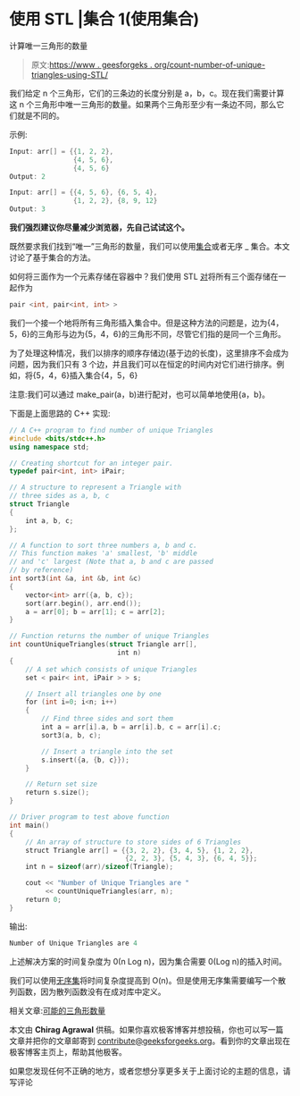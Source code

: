 # 使用 STL |集合 1(使用集合)

计算唯一三角形的数量

> 原文:[https://www . geesforgeks . org/count-number-of-unique-triangles-using-STL/](https://www.geeksforgeeks.org/count-number-of-unique-triangles-using-stl/)

我们给定 n 个三角形，它们的三条边的长度分别是 a，b，c。现在我们需要计算这 n 个三角形中唯一三角形的数量。如果两个三角形至少有一条边不同，那么它们就是不同的。

示例:

```cpp
Input: arr[] = {{1, 2, 2},
                {4, 5, 6}, 
                {4, 5, 6}    
Output: 2

Input: arr[] = {{4, 5, 6}, {6, 5, 4},
                {1, 2, 2}, {8, 9, 12}
Output: 3
```

**我们强烈建议你尽量减少浏览器，先自己试试这个。**

既然要求我们找到“唯一”三角形的数量，我们可以使用[集合](http://geeksquiz.com/set-associative-containers-the-c-standard-template-library-stl/)或者无序 _ 集合。本文讨论了基于集合的方法。

如何将三面作为一个元素存储在容器中？我们使用 STL [对](http://geeksquiz.com/pair-simple-containers-the-c-standard-template-library-stl/)将所有三个面存储在一起作为

```cpp
pair <int, pair<int, int> >
```

我们一个接一个地将所有三角形插入集合中。但是这种方法的问题是，边为{4，5，6}的三角形与边为{5，4，6}的三角形不同，尽管它们指的是同一个三角形。

为了处理这种情况，我们以排序的顺序存储边(基于边的长度)，这里排序不会成为问题，因为我们只有 3 个边，并且我们可以在恒定的时间内对它们进行排序。例如，将{5，4，6}插入集合{4，5，6}

注意:我们可以通过 make_pair(a，b)进行配对，也可以简单地使用{a，b}。

下面是上面思路的 C++ 实现:

```cpp
// A C++ program to find number of unique Triangles
#include <bits/stdc++.h>
using namespace std;

// Creating shortcut for an integer pair.
typedef pair<int, int> iPair;

// A structure to represent a Triangle with
// three sides as a, b, c
struct Triangle
{
    int a, b, c;
};

// A function to sort three numbers a, b and c.
// This function makes 'a' smallest, 'b' middle
// and 'c' largest (Note that a, b and c are passed
// by reference)
int sort3(int &a, int &b, int &c)
{
    vector<int> arr({a, b, c});
    sort(arr.begin(), arr.end());
    a = arr[0]; b = arr[1]; c = arr[2];
}

// Function returns the number of unique Triangles
int countUniqueTriangles(struct Triangle arr[],
                           int n)
{
    // A set which consists of unique Triangles
    set < pair< int, iPair > > s;

    // Insert all triangles one by one
    for (int i=0; i<n; i++)
    {
        // Find three sides and sort them
        int a = arr[i].a, b = arr[i].b, c = arr[i].c;
        sort3(a, b, c);

        // Insert a triangle into the set
        s.insert({a, {b, c}});
    }

    // Return set size
    return s.size();
}

// Driver program to test above function
int main()
{
    // An array of structure to store sides of 6 Triangles
    struct Triangle arr[] = {{3, 2, 2}, {3, 4, 5}, {1, 2, 2},
                             {2, 2, 3}, {5, 4, 3}, {6, 4, 5}};
    int n = sizeof(arr)/sizeof(Triangle);

    cout << "Number of Unique Triangles are "
         << countUniqueTriangles(arr, n);
    return 0;
}
```

输出:

```cpp
Number of Unique Triangles are 4
```

上述解决方案的时间复杂度为 0(n Log n)，因为集合需要 0(Log n)的插入时间。

我们可以使用[无序集](https://www.geeksforgeeks.org/unorderd_set-stl-uses/)将时间复杂度提高到 O(n)。但是使用无序集需要编写一个散列函数，因为散列函数没有在成对库中定义。

相关文章:[可能的三角形数量](https://www.geeksforgeeks.org/find-number-of-triangles-possible/)

本文由 **Chirag Agrawal** 供稿。如果你喜欢极客博客并想投稿，你也可以写一篇文章并把你的文章邮寄到 contribute@geeksforgeeks.org。看到你的文章出现在极客博客主页上，帮助其他极客。

如果您发现任何不正确的地方，或者您想分享更多关于上面讨论的主题的信息，请写评论